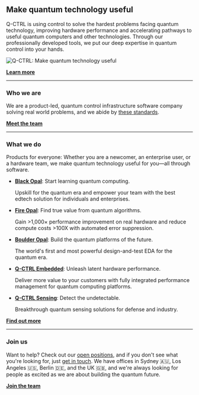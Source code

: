 ## Make quantum technology useful

Q-CTRL is using control to solve the hardest problems facing quantum technology, improving hardware performance and accelerating pathways to useful quantum computers and other technologies. Through our professionally developed tools, we put our deep expertise in quantum control into your hands.

![Q-CTRL: Make quantum technology useful](https://repository-images.githubusercontent.com/181764383/4e1f6da9-f991-4589-bc7d-f794a5b80b41)

[**Learn more**](https://q-ctrl.com)

---

### Who we are

We are a product-led, quantum control infrastructure software company solving real world problems, and we abide by [these standards](https://code.q-ctrl.com/).

[**Meet the team**](https://github.com/orgs/qctrl/people)

---

### What we do

Products for everyone: Whether you are a newcomer, an enterprise user, or a hardware team, we make quantum technology useful for you—all through software.

- [**Black Opal**](https://q-ctrl.com/black-opal): Start learning quantum computing.

  Upskill for the quantum era and empower your team with the best edtech solution for individuals and enterprises.

- [**Fire Opal**](https://q-ctrl.com/fire-opal): Find true value from quantum algorithms.

  Gain >1,000× performance improvement on real hardware and reduce compute costs >100X with automated error suppression.

- [**Boulder Opal**](https://q-ctrl.com/boulder-opal): Build the quantum platforms of the future.

  The world's first and most powerful design-and-test EDA for the quantum era.

- [**Q-CTRL Embedded**](https://q-ctrl.com/q-ctrl-embedded): Unleash latent hardware performance.

  Deliver more value to your customers with fully integrated performance management for quantum computing platforms.

- [**Q-CTRL Sensing**](https://q-ctrl.com/q-ctrl-sensing): Detect the undetectable.

  Breakthrough quantum sensing solutions for defense and industry.

[**Find out more**](https://q-ctrl.com/products)

---

### Join us

Want to help? Check out our [open positions](https://q-ctrl.com/careers), and if you don't see what you're looking for, just [get in touch](https://q-ctrl.com/contact). We have offices in Sydney 🇦🇺, Los Angeles 🇺🇸, Berlin 🇩🇪, and the UK 🇬🇧, and we're always looking for people as excited as we are about building the quantum future.

[**Join the team**](https://q-ctrl.com/careers)
